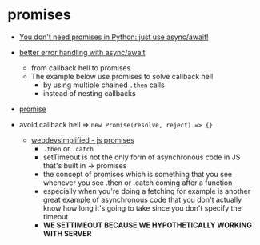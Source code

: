# promises

-   [You don't need promises in Python: just use async/await!](https://quentin.pradet.me/blog/you-dont-need-promises-in-python-just-use-asyncawait.html)

-   [better error handling with async/await](https://dev.to/sobiodarlington/better-error-handling-with-async-await-2e5m)
    -   from callback hell to promises
    -   The example below use promises to solve callback hell
        -   by using multiple chained `.then` calls
        -   instead of nesting callbacks
-   [promise](https://developer.mozilla.org/en-US/docs/Web/JavaScript/Guide/Using_promises)
-   avoid callback hell => `new Promise(resolve, reject) => {}`
    -   [webdevsimplified - js promises](https://www.youtube.com/watch?v=DHvZLI7Db8E)
        -   `.then` or `.catch`
        -   setTimeout is not the only form of asynchronous code in JS that's built in -> promises
        -   the concept of promises which is something that you see whenever you see .then or .catch coming after a function
        -   especially when you're doing a fetching for example is another great example of asynchronous code that you don't actually know how long it's going to take since you don't specify the timeout
        -   **WE SETTIMEOUT BECAUSE WE HYPOTHETICALLY WORKING WITH SERVER**
